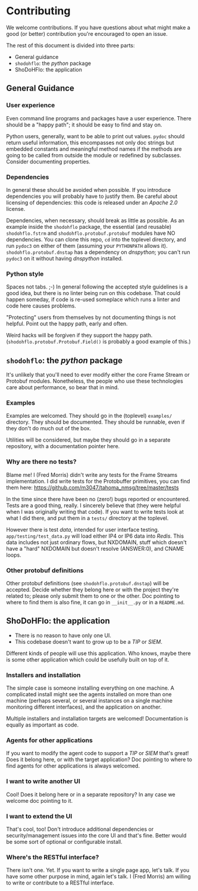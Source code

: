 # Contributing

We welcome contributions. If you have questions about what might make a good (or better) contribution you're
encouraged to open an issue.

The rest of this document is divided into three parts:

* General guidance
* `shodohflo`: the _python_ package
* ShoDoHFlo: the application

## General Guidance

### User experience

Even command line programs and packages have a user experience. There should be a "happy path"; it should
be easy to find and stay on.

Python users, generally, want to be able to print out values. `pydoc` should return useful information, this
encompasses not only doc strings but embedded constants and meaningful method names if the methods are going
to be called from outside the module or redefined by subclasses. Consider documenting properties.

### Dependencies

In general these should be avoided when possible. If you introduce dependencies you will probably have to
justify them. Be careful about licensing of dependencies: this code is released under an _Apache 2.0_ license.

Dependencies, when necessary, should break as little as possible. As an example inside the `shodohflo` package,
the essential (and reusable) `shodohflo.fstrm` and `shodohflo.protobuf.protobuf` modules have NO dependencies.
You can clone this repo, `cd` into the toplevel directory, and run `pydoc3` on either of them (assuming your
`PYTHONPATH` allows it). `shodohflo.protobuf.dnstap` has a dependency on _dnspython_; you can't run `pydoc3`
on it without having _dnspython_ installed.

### Python style

Spaces not tabs. ;-) In general following the accepted style guidelines is a good idea, but there is no linter
being run on this codebase. That could happen someday, if code is re-used someplace which runs a linter and
code here causes problems.

"Protecting" users from themselves by not documenting things is not helpful. Point out the happy path, early
and often.

Weird hacks will be forgiven if they support the happy path. (`shodohflo.protobuf.Protobuf.Field()` is
probably a good example of this.)

## `shodohflo`: the _python_ package

It's unlikely that you'll need to ever modify either the core Frame Stream or Protobuf modules. Nonetheless,
the people who use these technologies care about performance, so bear that in mind.

### Examples

Examples are welcomed. They should go in the (toplevel) `examples/` directory. They should be documented.
They should be runnable, even if they don't do much out of the box.

Utilities will be considered, but maybe they should go in a separate repository, with a documentation pointer
here.

### Why are there no tests?

Blame me! I (Fred Morris) didn't write any tests for the Frame Streams implementation. I did write tests
for the Protobuffer primitives, you can find them here: https://github.com/m3047/tahoma_nmsg/tree/master/tests

In the time since there have been no (zero!) bugs reported or encountered. Tests are a good thing, really. I
sincerely believe that (they were helpful when I was originally writing that code). If you want to write
tests look at what I did there, and put them in a `tests/` directory at the toplevel.

However there is test _data_, intended for user interface testing. `app/testing/test_data.py` will load either
IP4 or IP6 data into _Redis_. This data includes not just ordinary flows, but NXDOMAIN, stuff which doesn't
have a "hard" NXDOMAIN but doesn't resolve (ANSWER:0), and CNAME loops.

### Other protobuf definitions

Other protobuf definitions (see `shodohflo.protobuf.dnstap`) will be accepted. Decide whether they belong here
or with the project they're related to; please only submit them to one or the other. Doc pointing to where to
find them is also fine, it can go in `__init__.py` or in a `README.md`.

## ShoDoHFlo: the application

* There is no reason to have only one UI.
* This codebase doesn't want to grow up to be a _TIP_ or _SIEM_.

Different kinds of people will use this application. Who knows, maybe there is some other application
which could be usefully built on top of it.

### Installers and installation

The simple case is someone installing everything on one machine. A complicated install might see the agents
installed on more than one machine (perhaps several, or several instances on a single machine monitoring
different interfaces), and the application on another.

Multiple installers and installation targets are welcomed! Documentation is equally as important as code.

### Agents for other applications

If you want to modify the agent code to support a _TIP_ or _SIEM_ that's great! Does it belong here, or
with the target application? Doc pointing to where to find agents for other applications is always welcomed.

### I want to write another UI

Cool! Does it belong here or in a separate repository? In any case we welcome doc pointing to it.

### I want to extend the UI

That's cool, too! Don't introduce additional dependencies or security/management issues into the core
UI and that's fine. Better would be some sort of optional or configurable install.

### Where's the RESTful interface?

There isn't one. Yet. If you want to write a single page app, let's talk. If you have some other purpose
in mind, again let's talk. I (Fred Morris) am willing to write or contribute to a RESTful interface.


